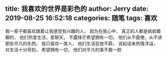 title: 我喜欢的世界是彩色的
author: Jerry
date: 2019-08-25 16:52:18
categories: 随笔
tags: 喜欢
---
我一辈子都喜欢跟着让我感觉有兴趣的人，
因为在我心中，
真正的人都是疯疯癫癫的，
他们热爱生活，爱聊天，
不露锋芒希望拥有一切，
他们从不疲倦，从不讲那些平凡的东西，
我只喜欢一类人，
他们生活狂放不羁，
说起话来热情洋溢，
对生活十分苛刻，
希望拥有一切，
他们对平凡的事不屑一顾
